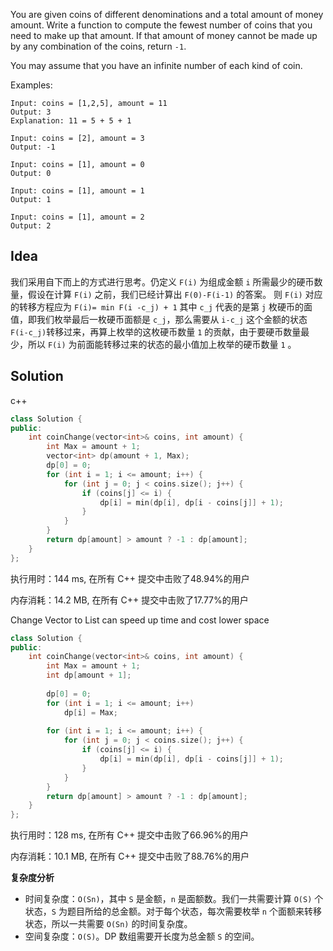 You are given coins of different denominations and a total amount of money amount. Write a function to compute the fewest number of coins that you need to make up that amount. If that amount of money cannot be made up by any combination of the coins, return `-1`.

You may assume that you have an infinite number of each kind of coin.




Examples:

```
Input: coins = [1,2,5], amount = 11
Output: 3
Explanation: 11 = 5 + 5 + 1

Input: coins = [2], amount = 3
Output: -1

Input: coins = [1], amount = 0
Output: 0

Input: coins = [1], amount = 1
Output: 1

Input: coins = [1], amount = 2
Output: 2
```

## Idea

我们采用自下而上的方式进行思考。仍定义 `F(i)` 为组成金额 `i` 所需最少的硬币数量，假设在计算 `F(i)` 之前，我们已经计算出 `F(0)-F(i-1)` 的答案。 则 `F(i)` 对应的转移方程应为 `F(i)= min F(i -c_j) + 1`
其中 `c_j` 代表的是第 `j` 枚硬币的面值，即我们枚举最后一枚硬币面额是 `c_j`，那么需要从 `i-c_j` 这个金额的状态 `F(i-c_j)`转移过来，再算上枚举的这枚硬币数量 `1` 的贡献，由于要硬币数量最少，所以 `F(i)` 为前面能转移过来的状态的最小值加上枚举的硬币数量 `1` 。

## Solution

c++
```c++
class Solution {
public:
    int coinChange(vector<int>& coins, int amount) {
        int Max = amount + 1;
        vector<int> dp(amount + 1, Max);
        dp[0] = 0;
        for (int i = 1; i <= amount; i++) {
            for (int j = 0; j < coins.size(); j++) {
                if (coins[j] <= i) {
                    dp[i] = min(dp[i], dp[i - coins[j]] + 1);
                }
            }
        }
        return dp[amount] > amount ? -1 : dp[amount];
    }
};
```

执行用时：144 ms, 在所有 C++ 提交中击败了48.94%的用户

内存消耗：14.2 MB, 在所有 C++ 提交中击败了17.77%的用户



Change Vector to List can speed up time and cost lower space

```c++
class Solution {
public:
    int coinChange(vector<int>& coins, int amount) {
        int Max = amount + 1;
        int dp[amount + 1];
        
        dp[0] = 0;
        for (int i = 1; i <= amount; i++)
            dp[i] = Max;
            
        for (int i = 1; i <= amount; i++) {
            for (int j = 0; j < coins.size(); j++) {
                if (coins[j] <= i) {
                    dp[i] = min(dp[i], dp[i - coins[j]] + 1);
                }
            }
        }
        return dp[amount] > amount ? -1 : dp[amount];
    }
};
```

执行用时：128 ms, 在所有 C++ 提交中击败了66.96%的用户

内存消耗：10.1 MB, 在所有 C++ 提交中击败了88.76%的用户

**复杂度分析**

- 时间复杂度：`O(Sn)`，其中 `S` 是金额，`n` 是面额数。我们一共需要计算 `O(S)` 个状态，`S` 为题目所给的总金额。对于每个状态，每次需要枚举 `n` 个面额来转移状态，所以一共需要 `O(Sn)` 的时间复杂度。
- 空间复杂度：`O(S)`。DP 数组需要开长度为总金额 `S` 的空间。